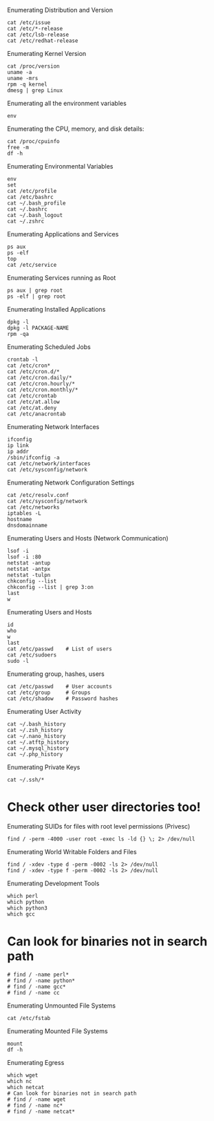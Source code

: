 Enumerating Distribution and Version
```
cat /etc/issue
cat /etc/*-release
cat /etc/lsb-release
cat /etc/redhat-release
```
Enumerating Kernel Version
```
cat /proc/version   
uname -a
uname -mrs
rpm -q kernel
dmesg | grep Linux
```
Enumerating all the environment variables
```
env 
```
Enumerating the CPU, memory, and disk details: 
```
cat /proc/cpuinfo 
free -m 
df -h 
```
Enumerating Environmental Variables
```
env
set
cat /etc/profile
cat /etc/bashrc
cat ~/.bash_profile
cat ~/.bashrc
cat ~/.bash_logout
cat ~/.zshrc
```
Enumerating Applications and Services
```
ps aux
ps -elf
top
cat /etc/service
```
Enumerating Services running as Root
```
ps aux | grep root
ps -elf | grep root
```
Enumerating Installed Applications
```
dpkg -l
dpkg -l PACKAGE-NAME
rpm -qa
```
Enumerating Scheduled Jobs
```
crontab -l
cat /etc/cron*
cat /etc/cron.d/*
cat /etc/cron.daily/*
cat /etc/cron.hourly/*
cat /etc/cron.monthly/*
cat /etc/crontab
cat /etc/at.allow
cat /etc/at.deny
cat /etc/anacrontab
```
Enumerating Network Interfaces
```
ifconfig
ip link
ip addr
/sbin/ifconfig -a
cat /etc/network/interfaces
cat /etc/sysconfig/network
```
Enumerating Network Configuration Settings
```
cat /etc/resolv.conf
cat /etc/sysconfig/network
cat /etc/networks
iptables -L
hostname
dnsdomainname
```
Enumerating Users and Hosts (Network Communication)
```
lsof -i
lsof -i :80
netstat -antup
netstat -antpx
netstat -tulpn
chkconfig --list
chkconfig --list | grep 3:on
last
w
```
Enumerating Users and Hosts
```
id
who
w
last
cat /etc/passwd    # List of users
cat /etc/sudoers
sudo -l
```
Enumerating group, hashes, users
```
cat /etc/passwd    # User accounts
cat /etc/group     # Groups
cat /etc/shadow    # Password hashes
```
Enumerating User Activity
```
cat ~/.bash_history
cat ~/.zsh_history
cat ~/.nano_history
cat ~/.atftp_history
cat ~/.mysql_history
cat ~/.php_history
```
Enumerating Private Keys
```
cat ~/.ssh/*
```
# Check other user directories too!

Enumerating SUIDs for files with root level permissions (Privesc)
```
find / -perm -4000 -user root -exec ls -ld {} \; 2> /dev/null
```

Enumerating World Writable Folders and Files
```
find / -xdev -type d -perm -0002 -ls 2> /dev/null
find / -xdev -type f -perm -0002 -ls 2> /dev/null
```
Enumerating Development Tools
```
which perl
which python
which python3
which gcc
```
# Can look for binaries not in search path
```
# find / -name perl*
# find / -name python*
# find / -name gcc*
# find / -name cc
```
Enumerating Unmounted File Systems
```
cat /etc/fstab
```
Enumerating Mounted File Systems
```
mount
df -h
```
Enumerating Egress
```
which wget
which nc
which netcat
# Can look for binaries not in search path
# find / -name wget
# find / -name nc*
# find / -name netcat*
```